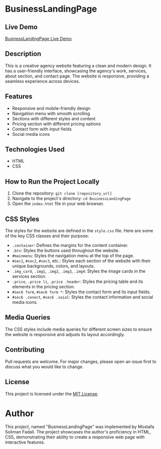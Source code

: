 # BusinessLandingPage

## Live Demo
[BusinessLandingPage Live Demo](https://task6-mu.vercel.app/)

## Description
This is a creative agency website featuring a clean and modern design.
It has a user-friendly interface, showcasing the agency's work, services, about section, and contact page.
The website is responsive, providing a seamless experience across devices.

## Features
- Responsive and mobile-friendly design
- Navigation menu with smooth scrolling
- Sections with different styles and content
- Pricing section with different pricing options
- Contact form with input fields
- Social media icons

## Technologies Used
- HTML
- CSS

## How to Run the Project Locally
1. Clone the repository: `git clone [repository_url]`
2. Navigate to the project's directory: `cd BusinessLandingPage`
3. Open the `index.html` file in your web browser.

## CSS Styles
The styles for the website are defined in the `style.css` file. Here are some of the key CSS classes and their purpose:

- `.container`: Defines the margins for the content container.
- `.btn`: Styles the buttons used throughout the website.
- `#mainmenu`: Styles the navigation menu at the top of the page.
- `#sec1`, `#sec2`, `#sec3`, etc.: Styles each section of the website with their unique backgrounds, colors, and layouts.
- `.img_card`, `.img1`, `.img2`, `.img3`, `.img4`: Styles the image cards in the services section.
- `.price`, `.price li`, `.price .header`: Styles the pricing table and its elements in the pricing section.
- `#sec6 form`, `#sec6 form *`: Styles the contact form and its input fields.
- `#sec6 .conect`, `#sec6 .soial`: Styles the contact information and social media icons.

## Media Queries
The CSS styles include media queries for different screen sizes to ensure the website is responsive and adjusts its layout accordingly.

## Contributing
Pull requests are welcome. For major changes, please open an issue first to discuss what you would like to change.

## License
This project is licensed under the [MIT License](LICENSE).

# Author
This project, named "BusinessLandingPage" was implemented by Mostafa Soliman Fadali. The project showcases the author's proficiency in HTML, CSS, demonstrating their ability to create a responsive web page with interactive features.
